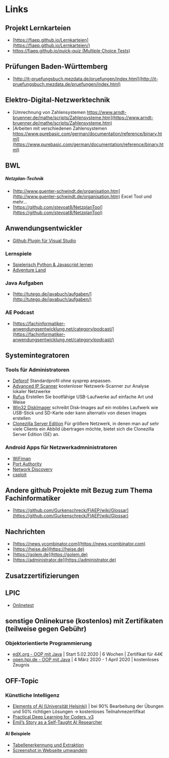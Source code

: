 # Links

## Projekt Lernkarteien

* [https://fiaep.github.io/Lernkarteien](https://fiaep.github.io/Lernkarteien/)
* [https://fiaep.github.io/quick-quiz (Multiple Choice Tests)](https://fiaep.github.io/quick-quiz/)


## Prüfungen Baden-Württemberg

* [http://it-pruefungsbuch.mezdata.de/pruefungen/index.html](http://it-pruefungsbuch.mezdata.de/pruefungen/index.html)

## Elektro-Digital-Netzwerktechnik
* [Umrechnung von Zahlensystemen https://www.arndt-bruenner.de/mathe/scripts/Zahlensysteme.htm](https://www.arndt-bruenner.de/mathe/scripts/Zahlensysteme.htm)
* [Arbeiten mit verschiedenen Zahlensystemen https://www.purebasic.com/german/documentation/reference/binary.html](https://www.purebasic.com/german/documentation/reference/binary.html)

## BWL

##### Netzplan-Technik
* [http://www.guenter-schwindt.de/organisation.htm](http://www.guenter-schwindt.de/organisation.htm) Excel Tool und mehr...
* [https://github.com/stevoat8/NetzplanTool](https://github.com/stevoat8/NetzplanTool)


## Anwendungsentwickler

* [Github Plugin für Visual Studio](https://marketplace.visualstudio.com/items?itemName=GitHub.GitHubExtensionforVisualStudio)

### Lernspiele

* [Spielerisch Python & Javascript lernen](https://codecombat.com)
* [Adventure Land](https://store.steampowered.com/app/777150/Adventure_Land__The_Code_MMORPG/)

### Java Aufgaben

* [http://tutego.de/javabuch/aufgaben/](http://tutego.de/javabuch/aufgaben/)

### AE Podcast

* [https://fachinformatiker-anwendungsentwicklung.net/category/podcast/](https://fachinformatiker-anwendungsentwicklung.net/category/podcast/)

## Systemintegratoren

### Tools für Administratoren

* [Defprof](https://www.forensit.com/support-downloads.html) Standardprofil ohne sysprep anpassen.
* [Advanced IP Scanner](https://www.advanced-ip-scanner.com/de/) kostenloser Netzwerk-Scanner zur Analyse lokaler Netzwerke
* [Rufus](https://rufus.ie/) Erstellen Sie bootfähige USB-Laufwerke auf einfache Art und Weise
* [Win32 DiskImager](https://www.heise.de/download/product/win32-disk-imager-92033) schreibt Disk-Images auf ein mobiles Laufwerk wie USB-Stick und SD-Karte oder kann alternativ von diesen Images erstellen
* [Clonezilla Server Edition](https://drbl.org/download/)  Für größere Netzwerk, in denen man auf sehr viele Clients ein Abbild übertragen möchte, bietet sich die Clonezilla Server Edition (SE) an.

### Android Apps für Netzwerkadmninistratoren

* [WiFiman](https://play.google.com/store/apps/details?id=com.ubnt.usurvey&hl=de)
* [Port Authority](https://f-droid.org/en/packages/com.aaronjwood.portauthority/)
* [Network Discovery](https://f-droid.org/en/packages/info.lamatricexiste.network/)
* [csploit](https://f-droid.org/en/packages/org.csploit.android/)

## Andere github Projekte mit Bezug zum Thema Fachinformatiker

* [https://github.com/Gurkenschreck/FIAEP/wiki/Glossar](https://github.com/Gurkenschreck/FIAEP/wiki/Glossar)

## Nachrichten

* [https://news.ycombinator.com](https://news.ycombinator.com)
* [https://heise.de](https://heise.de)
* [https://golem.de](https://golem.de)
* [https://administrator.de](https://administrator.de)

## Zusatzzertifizierungen

## LPIC

* [Onlinetest](http://www.penguintutor.com/quiz/)

## sonstige Onlinekurse (kostenlos) mit Zertifikaten (teilweise gegen Gebühr)

### Objektorientierte Programmierung

* [edX.org - OOP mit Java](https://www.edx.org/course/lernen-objekt-orientierter-programmierung) | Start 5.02.2020 | 6 Wochen | Zertifikat für 44€
* [open.hpi.de - OOP mit Java](https://open.hpi.de/courses/javaeinstieg2020) | 4 März 2020 - 1 April 2020 | kostenloses Zeugnis

## OFF-Topic

### Künstliche Intelligenz

* [Elements of AI (Universität Helsinki)](https://course.elementsofai.com) | bei 90% Bearbeitung der Übungen und 50% richtigen Lösungen -> kostenloses Teilnahmezertifikat 
* [Practical Deep Learning for Coders, v3](https://course.fast.ai/)
* [Emil’s Story as a Self-Taught AI Researcher](https://blog.floydhub.com/emils-story-as-a-self-taught-ai-researcher/)

#### AI Beispiele

* [Tabellenerkennung und Extraktion](https://nanonets.com/blog/table-extraction-deep-learning/)
* [Screenshot in Webseite umwandeln](https://github.com/emilwallner/Screenshot-to-code)

